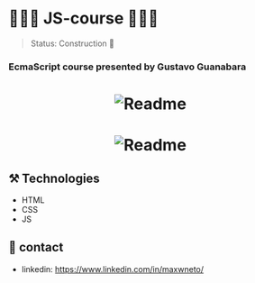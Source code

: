 # 🧑🏽‍🚀 JS-course 🧑🏽‍🚀

> Status: Construction 🚧

### EcmaScript course presented by Gustavo Guanabara

<h1 align="center">
  <img alt="Readme" title="Readme" src="https://user-images.githubusercontent.com/87916631/169351274-85c81f43-7726-48ae-9ffb-4c4685bba765.gif"/>
</h1>

<h1 align="center">
  <img alt="Readme" title="Readme" src="https://user-images.githubusercontent.com/87916631/169392862-7eed7fd4-5347-4045-8c68-9962f16e8f11.gif"/>
</h1>

## ⚒️ Technologies
+ HTML
+ CSS
+ JS

## 📲 contact
+ linkedin: https://www.linkedin.com/in/maxwneto/
